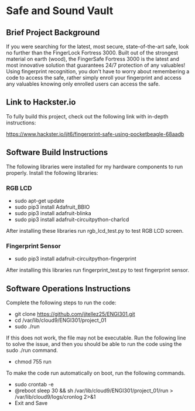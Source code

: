 <h1>Safe and Sound Vault</h1>
<h2>Brief Project Background</h2>
If you were searching for the latest, most secure, state-of-the-art safe, look no further than the FingerLock Fortress 3000. Built out of the strongest material on earth (wood), the FingerSafe Fortress 3000 is the latest and most innovative solution that guarantees 24/7 protection of any valuables! Using fingerprint recognition, you don't have to worry about remembering a code to access the safe, rather simply enroll your fingerprint and access any valuables knowing only enrolled users can access the safe.
<h2>Link to Hackster.io</h2>
To fully build this project, check out the following link with in-depth instructions:

https://www.hackster.io/jjt6/fingerprint-safe-using-pocketbeagle-68aadb

<h2>Software Build Instructions</h2>
The following libraries were installed for my hardware components to run properly. Install the following libraries:
<h3>RGB LCD</h3>

- sudo apt-get update
- sudo pip3 install Adafruit_BBIO
- sudo pip3 install adafruit-blinka
- sudo pip3 install adafruit-circuitpython-charlcd

After installing these libraries run rgb_lcd_test.py to test RGB LCD screen.
<h3>Fingerprint Sensor</h3>

- sudo pip3 install adafruit-circuitpython-fingerprint

After installing this libraries run fingerprint_test.py to test fingerprint sensor.
<h2>Software Operations Instructions</h2>
Complete the following steps to run the code:

- git clone https://github.com/jjtellez25/ENGI301.git
- cd /var/lib/cloud9/ENGI301/project_01
- sudo ./run

If this does not work, the file may not be executable. Run the following line to solve the issue, and then you should be able to run the code using the sudo ./run command.
- chmod 755 run

To make the code run automatically on boot, run the following commands.
- sudo crontab -e
- @reboot sleep 30 && sh /var/lib/cloud9/ENGI301/project_01/run > /var/lib/cloud9/logs/cronlog 2>&1
- Exit and Save
